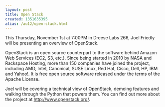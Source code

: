 ```yaml
---
layout: post
title: Open Stack
created: 1351635395
alias: /au12/open-stack.html
---
```

This Thursday, November 1st at 7:00PM in Dreese Labs 266, Joel Friedly will be presenting an overview of OpenStack.

OpenStack is an open source counterpart to the software behind Amazon Web Services (EC2, S3, etc.). Since being started in 2010 by NASA and Rackspace Hosting, more than 150 companies have joined the project, including AMD, Intel, Canonical, SUSE Linux, Red Hat, Cisco, Dell, HP, IBM and Yahoo!. It is free open source software released under the terms of the Apache License.

Joel will be covering a technical view of OpenStack, demoing features and walking through the Python that powers them.  You can find out more about the project at http://www.openstack.org/.
